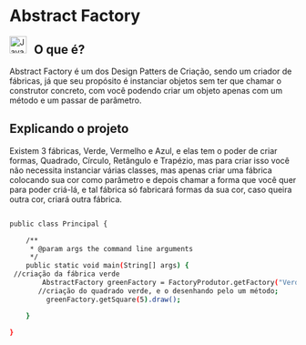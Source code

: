 # Abstract Factory 
<img 
    align="left" 
    alt="Java" 
    title="Java"
    width="30px" 
    style="padding-right: 10px;" 
    src="https://cdn.jsdelivr.net/gh/devicons/devicon@latest/icons/java/java-original.svg" 
/>


## O que é?
Abstract Factory é um dos Design Patters de Criação, sendo um criador de fábricas, já que seu propósito é instanciar objetos sem ter que chamar o construtor concreto, com você podendo criar um objeto apenas com um método e um passar de parâmetro.


## Explicando o projeto
Existem 3 fábricas, Verde, Vermelho e Azul, e elas tem o poder de criar formas, Quadrado, Círculo, Retângulo e Trapézio, mas para criar isso você não necessita instanciar várias classes, mas apenas criar uma fábrica colocando sua cor como parâmetro e depois chamar a forma que você quer para poder criá-lá, e tal fábrica só fabricará formas da sua cor, caso queira outra cor, criará outra fábrica.

```bash

public class Principal {

    /**
     * @param args the command line arguments
     */
    public static void main(String[] args) {
 //criação da fábrica verde
        AbstractFactory greenFactory = FactoryProdutor.getFactory("Verde");
       //criação do quadrado verde, e o desenhando pelo um método;
         greenFactory.getSquare(5).draw();

    }
    
}
```
